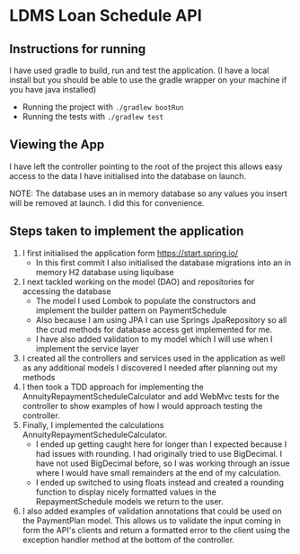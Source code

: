 # LDMS Loan Schedule API

## Instructions for running

I have used gradle to build, run and test the application. (I have a local install but you should be able to use the
gradle wrapper on your machine if you have java installed)

- Running the project with `./gradlew bootRun`
- Running the tests with `./gradlew test`

## Viewing the App

I have left the controller pointing to the root of the project this allows easy access to the data I have initialised
into the database on launch.

NOTE: The database uses an in memory database so any values you insert will be removed at launch. I did this for
convenience.

## Steps taken to implement the application

1. I first initialised the application form https://start.spring.io/
    - In this first commit I also initialised the database migrations into an in memory H2 database using liquibase
2. I next tackled working on the model (DAO) and repositories for accessing the database
    - The model I used Lombok to populate the constructors and implement the builder pattern on PaymentSchedule
    - Also because I am using JPA I can use Springs JpaRepository so all the crud methods for database access get
      implemented for me.
    - I have also added validation to my model which I will use when I implement the service layer
3. I created all the controllers and services used in the application as well as any additional models I discovered I
   needed after planning out my methods
4. I then took a TDD approach for implementing the AnnuityRepaymentScheduleCalculator and add WebMvc tests for the
   controller to show examples of how I would approach testing the controller.
5. Finally, I implemented the calculations AnnuityRepaymentScheduleCalculator.
    - I ended up getting caught here for longer than I expected because I had issues with rounding. I had originally
      tried to use BigDecimal. I have not used BigDecimal before, so I was working through an issue where I would have
      small remainders at the end of my calculation.
    - I ended up switched to using floats instead and created a rounding function to display nicely formatted values in
      the RepaymentSchedule models we return to the user.
6. I also added examples of validation annotations that could be used on the PaymentPlan model. This allows us to
   validate the input coming in form the API's clients and return a formatted error to the client using the exception
   handler method at the bottom of the controller.

